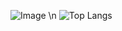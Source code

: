 ![Image](https://www.codewars.com/users/Alex1705dav/badges/large)
\n
![Top Langs](https://github-readme-stats.vercel.app/api/top-langs/?username=Alex1705dav&hide_progress=true)

<!--
**Alex1705dav/Alex1705dav** is a ✨ _special_ ✨ repository because its `README.md` (this file) appears on your GitHub profile.

Here are some ideas to get you started:

- 🔭 I’m currently working on ...
- 🌱 I’m currently learning ...
- 👯 I’m looking to collaborate on ...
- 🤔 I’m looking for help with ...
- 💬 Ask me about ...
- 📫 How to reach me: ...
- 😄 Pronouns: ...
- ⚡ Fun fact: ...
-->
